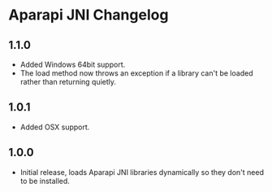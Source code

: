 # Aparapi JNI Changelog

## 1.1.0

* Added Windows 64bit support.
* The load method now throws an exception if a library can't be loaded rather than returning quietly.

## 1.0.1

* Added OSX support.

## 1.0.0

* Initial release, loads Aparapi JNI libraries dynamically so they don't need to be installed.
